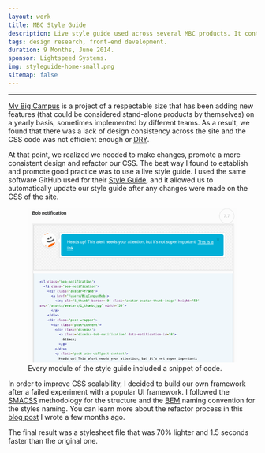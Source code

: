 ```yaml
---
layout: work
title: MBC Style Guide
description: Live style guide used across several MBC products. It contains visual examples, explanations of use and snippets of code.
tags: design research, front-end development.
duration: 9 Months, June 2014.
sponsor: Lightspeed Systems.
img: styleguide-home-small.png
sitemap: false
---
```

<hr>
<p><a href="http://www.mybigcampus.com">My Big Campus</a> is a project of a respectable size that has been adding new features (that could be considered stand-alone products by themselves) on a yearly basis, sometimes implemented by different teams. As a result, we found that there was a lack of design consistency across the site and the <span class="caps">CSS</span> code was not efficient enough or <acronym title="Don't Repeaty Yourself"><span class="caps">DRY</span></acronym>.</p>
<p>At that point, we realized we needed to make changes, promote a more consistent design and refactor our <span class="caps">CSS</span>. The best way I found to establish and promote good practice was to use a live style guide. I used the same software GitHub used for their <a href="https://github.com/styleguide/css">Style Guide</a>, and it allowed us to automatically update our style guide after any changes were made on the <span class="caps">CSS</span> of the site.</p>
<figure>
<img src="/images/mbc-sg-detail.png" title="Screenshot of MBC Style Guide" alt="Screenshot of MBC Style Guide" />
<figcaption>Every module of the style guide included a snippet of code.</figcaption>
</figure>
<p>In order to improve <span class="caps">CSS</span> scalability, I decided to build our own framework after a failed experiment with a popular UI framework. I followed the <a href="https://smacss.com/"><span class="caps">SMACSS</span></a> methodology for the structure and the <a href="https://en.bem.info/"><span class="caps">BEM</span></a> naming convention for the styles naming. You can learn more about the refactor process in this <a href="/blog/i-refactored-css-for-9-months-and-i-survived/">blog post</a> I wrote a few months ago.</p>
<p>The final result was a stylesheet file that was 70% lighter and 1.5 seconds faster than the original one.</p>
